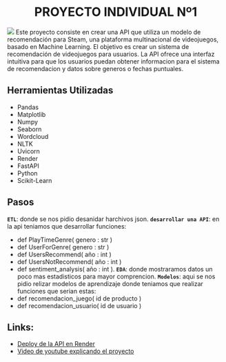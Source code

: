 # <h1 align=center> **PROYECTO INDIVIDUAL Nº1** </h1>
![](https://trycore.co/cms/wp-content/uploads/2020/02/que-es-machine-learning-servicio-implementar-inteligencia-artificial-min.jpg)
Este proyecto consiste en crear una API que utiliza un modelo de recomendación para Steam, una plataforma multinacional de videojuegos, basado en Machine Learning. El objetivo es crear un sistema de recomendación de videojuegos para usuarios. La API ofrece una interfaz intuitiva para que los usuarios puedan obtener informacion para el sistema de recomendacion y datos sobre generos o fechas puntuales.

## **Herramientas Utilizadas**
+ Pandas
+ Matplotlib
+ Numpy
+ Seaborn
+ Wordcloud
+ NLTK
+ Uvicorn
+ Render
+ FastAPI
+ Python
+ Scikit-Learn
## **Pasos**
**`ETL`**: donde se nos pidio desanidar harchivos json.
**`desarrollar una API`**: en la api teniamos que desarrollar funciones:
+ def PlayTimeGenre( genero : str )
+ def UserForGenre( genero : str )
+ def UsersRecommend( año : int )
+ def UsersNotRecommend( año : int )
+ def sentiment_analysis( año : int ).
**`EDA`**: donde mostraramos datos un poco mas estadisticos para mayor comprencion.
**`Modelos`**: aqui se nos pidio relizar modelos de aprendizaje donde teniamos que realizar funciones que serian estas:
+ def recomendacion_juego( id de producto ) 
+ def recomendacion_usuario( id de usuario )

## **Links:**
- [Deploy de la API en Render](http://127.0.0.1:8000/docs#/)
- [Video de youtube explicando el proyecto]()
